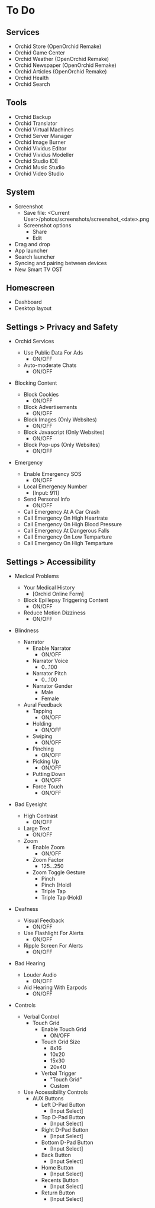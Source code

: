 # To Do

## Services

- Orchid Store (OpenOrchid Remake)
- Orchid Game Center
- Orchid Weather (OpenOrchid Remake)
- Orchid Newspaper (OpenOrchid Remake)
- Orchid Articles (OpenOrchid Remake)
- Orchid Health
- Orchid Search

## Tools
- Orchid Backup
- Orchid Translator
- Orchid Virtual Machines
- Orchid Server Manager
- Orchid Image Burner
- Orchid Vividus Editor
- Orchid Vividus Modeller
- Orchid Studio IDE
- Orchid Music Studio
- Orchid Video Studio

## System

- Screenshot
  - Save file: \<Current User\>/photos/screenshots/screenshot_\<date\>.png
  - Screenshot options
    - Share
    - Edit
- Drag and drop
- App launcher
- Search launcher
- Syncing and pairing between devices
- New Smart TV OST

## Homescreen

- Dashboard
- Desktop layout

## Settings > Privacy and Safety

- Orchid Services
  - Use Public Data For Ads
    - ON/OFF
  - Auto-moderate Chats
    - ON/OFF

- Blocking Content
  - Block Cookies
    - ON/OFF
  - Block Advertisements
    - ON/OFF
  - Block Images (Only Websites)
    - ON/OFF
  - Block Javascript (Only Websites)
    - ON/OFF
  - Block Pop-ups (Only Websites)
    - ON/OFF

- Emergency
  - Enable Emergency SOS
    - ON/OFF
  - Local Emergency Number
    - [Input: 911]
  - Send Personal Info
    - ON/OFF
  - Call Emergency At A Car Crash
  - Call Emergency On High Heartrate
  - Call Emergency On High Blood Pressure
  - Call Emergency At Dangerous Falls
  - Call Emergency On Low Temparture
  - Call Emergency On High Temparture

## Settings > Accessibility

- Medical Problems
  - Your Medical History
    - [Orchid Online Form]
  - Block Epillepsy Triggering Content
    - ON/OFF
  - Reduce Motion Dizziness
    - ON/OFF

- Blindness
  - Narrator
    - Enable Narrator
      - ON/OFF
    - Narrator Voice
      - 0...100
    - Narrator Pitch
      - 0...100
    - Narrator Gender
      - Male
      - Female
  - Aural Feedback
    - Tapping
      - ON/OFF
    - Holding
      - ON/OFF
    - Swiping
      - ON/OFF
    - Pinching
      - ON/OFF
    - Picking Up
      - ON/OFF
    - Putting Down
      - ON/OFF
    - Force Touch
      - ON/OFF

- Bad Eyesight
  - High Contrast
    - ON/OFF
  - Large Text
    - ON/OFF
  - Zoom
    - Enable Zoom
      - ON/OFF
    - Zoom Factor
      - 125...250
    - Zoom Toggle Gesture
      - Pinch
      - Pinch (Hold)
      - Triple Tap
      - Triple Tap (Hold)

- Deafness
  - Visual Feedback
    - ON/OFF
  - Use Flashlight For Alerts
    - ON/OFF
  - Ripple Screen For Alerts
    - ON/OFF

- Bad Hearing
  - Louder Audio
    - ON/OFF
  - Aid Hearing With Earpods
    - ON/OFF

- Controls
  - Verbal Control
    - Touch Grid
      - Enable Touch Grid
        - ON/OFF
      - Touch Grid Size
        - 8x16
        - 10x20
        - 15x30
        - 20x40
      - Verbal Trigger
        - "Touch Grid"
        - Custom
  - Use Accessibility Controls
    - AUX Buttons
      - Left D-Pad Button
        - [Input Select]
      - Top D-Pad Button
        - [Input Select]
      - Right D-Pad Button
        - [Input Select]
      - Bottom D-Pad Button
        - [Input Select]
      - Back Button
        - [Input Select]
      - Home Button
        - [Input Select]
      - Recents Button
        - [Input Select]
      - Return Button
        - [Input Select]
